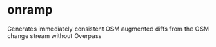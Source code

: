 # onramp
Generates immediately consistent OSM augmented diffs from the OSM change stream without Overpass
